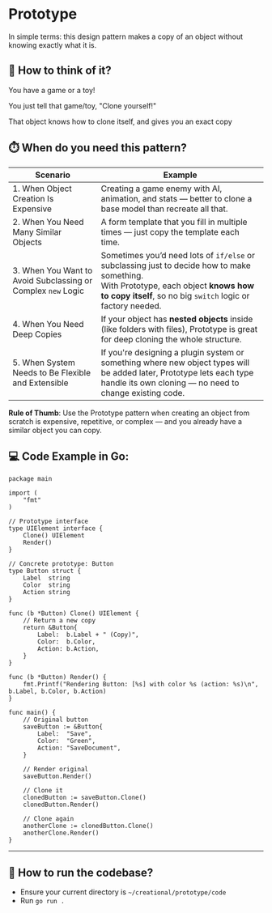 # Prototype

In simple terms: this design pattern makes a copy of an object without knowing exactly what it is.

## 🤔 How to think of it?

You have a game or a toy!

You just tell that game/toy, "Clone yourself!"

That object knows how to clone itself, and gives you an exact copy

## ⏱️ When do you need this pattern?

| Scenario | Example |
| -------- | ------- |
| 1\. When Object Creation Is Expensive | Creating a game enemy with AI, animation, and stats — better to clone a base model than recreate all that. |
| 2\. When You Need Many Similar Objects | A form template that you fill in multiple times — just copy the template each time. |
| 3\. When You Want to Avoid Subclassing or Complex `new` Logic | Sometimes you’d need lots of `if/else` or subclassing just to decide how to make something.<br>With Prototype, each object **knows how to copy itself**, so no big `switch` logic or factory needed. |
| 4\. When You Need Deep Copies | If your object has **nested objects** inside (like folders with files), Prototype is great for deep cloning the whole structure. |
| 5\. When System Needs to Be Flexible and Extensible | If you're designing a plugin system or something where new object types will be added later, Prototype lets each type handle its own cloning — no need to change existing code. |

**Rule of Thumb**: Use the Prototype pattern when creating an object from scratch is expensive, repetitive, or complex — and you already have a similar object you can copy.

## 💻 Code Example in Go:

```
package main

import (
	"fmt"
)

// Prototype interface
type UIElement interface {
	Clone() UIElement
	Render()
}

// Concrete prototype: Button
type Button struct {
	Label  string
	Color  string
	Action string
}

func (b *Button) Clone() UIElement {
	// Return a new copy
	return &Button{
		Label:  b.Label + " (Copy)",
		Color:  b.Color,
		Action: b.Action,
	}
}

func (b *Button) Render() {
	fmt.Printf("Rendering Button: [%s] with color %s (action: %s)\n", b.Label, b.Color, b.Action)
}

func main() {
	// Original button
	saveButton := &Button{
		Label:  "Save",
		Color:  "Green",
		Action: "SaveDocument",
	}

	// Render original
	saveButton.Render()

	// Clone it
	clonedButton := saveButton.Clone()
	clonedButton.Render()

	// Clone again
	anotherClone := clonedButton.Clone()
	anotherClone.Render()
}
```

- - -

## 🏃 How to run the codebase?

* Ensure your current directory is `~/creational/prototype/code`
* Run `go run .`
